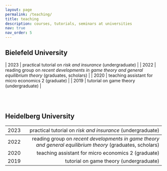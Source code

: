 ```yaml
---
layout: page
permalink: /teaching/
title: teaching
description: courses, tutorials, seminars at universities
nav: true
nav_order: 5
---
```


## Bielefeld University

| 2023 | practical tutorial on *risk and insurance* (undergraduate)                                                 |
| 2022 | reading group on *recent developments in game theory and general equilibrium theory* (graduates, scholars) |
| 2020 | teaching assistant for micro economics 2 (graduate)                                                        |
| 2019 | tutorial on game theory (undergraduate)                                                                    |

<br/><br/>

     
## Heidelberg University
| <span style="font-weight:normal">2023</span> | <span style="font-weight:normal">practical tutorial on *risk and insurance* (undergraduate) </span>|
|:-----|-----------------------------------------------------------------------------------------------------------:|
| 2022 | reading group on *recent developments in game theory and general equilibrium theory* (graduates, scholars) |
| 2020 | teaching assistant for micro economics 2 (graduate)                                                        |
| 2019 | tutorial on game theory (undergraduate)                                                                    |
